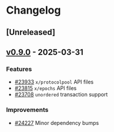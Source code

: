 <!--
Guiding Principles:

Changelogs are for humans, not machines.
There should be an entry for every single version.
The same types of changes should be grouped.
Versions and sections should be linkable.
The latest version comes first.
The release date of each version is displayed.
Mention whether you follow Semantic Versioning.

Usage:

Change log entries are to be added to the Unreleased section from newest to oldest.
Each entry must include the Github issue reference in the following format:

* [#<issue-number>] Changelog message.

-->

# Changelog

## [Unreleased]

## [v0.9.0](https://github.com/cosmos/cosmos-sdk/releases/tag/api/v0.9.0) - 2025-03-31

### Features

* [#23933](https://github.com/cosmos/cosmos-sdk/pull/23933) `x/protocolpool` API files
* [#23815](https://github.com/cosmos/cosmos-sdk/pull/23815) `x/epochs` API files
* [#23708](https://github.com/cosmos/cosmos-sdk/pull/23708) `unordered` transaction support

### Improvements

* [#24227](https://github.com/cosmos/cosmos-sdk/pull/24227) Minor dependency bumps


